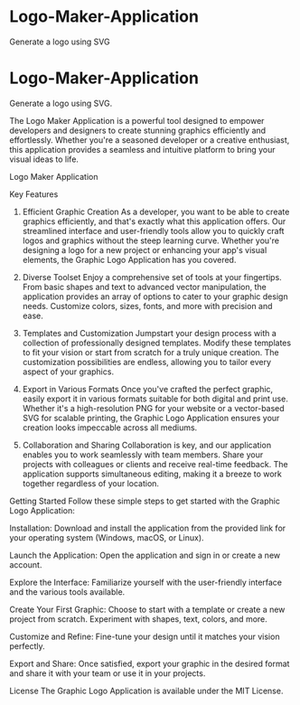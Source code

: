 # Logo-Maker-Application
Generate a logo using SVG

# Logo-Maker-Application
Generate a logo using SVG.

The Logo Maker Application is a powerful tool designed to empower developers and designers to create stunning graphics efficiently and effortlessly. Whether you're a seasoned developer or a creative enthusiast, this application provides a seamless and intuitive platform to bring your visual ideas to life.

Logo Maker Application

Key Features
1. Efficient Graphic Creation
As a developer, you want to be able to create graphics efficiently, and that's exactly what this application offers. Our streamlined interface and user-friendly tools allow you to quickly craft logos and graphics without the steep learning curve. Whether you're designing a logo for a new project or enhancing your app's visual elements, the Graphic Logo Application has you covered.

2. Diverse Toolset
Enjoy a comprehensive set of tools at your fingertips. From basic shapes and text to advanced vector manipulation, the application provides an array of options to cater to your graphic design needs. Customize colors, sizes, fonts, and more with precision and ease.

3. Templates and Customization
Jumpstart your design process with a collection of professionally designed templates. Modify these templates to fit your vision or start from scratch for a truly unique creation. The customization possibilities are endless, allowing you to tailor every aspect of your graphics.

4. Export in Various Formats
Once you've crafted the perfect graphic, easily export it in various formats suitable for both digital and print use. Whether it's a high-resolution PNG for your website or a vector-based SVG for scalable printing, the Graphic Logo Application ensures your creation looks impeccable across all mediums.

5. Collaboration and Sharing
Collaboration is key, and our application enables you to work seamlessly with team members. Share your projects with colleagues or clients and receive real-time feedback. The application supports simultaneous editing, making it a breeze to work together regardless of your location.

Getting Started
Follow these simple steps to get started with the Graphic Logo Application:

Installation: Download and install the application from the provided link for your operating system (Windows, macOS, or Linux).

Launch the Application: Open the application and sign in or create a new account.

Explore the Interface: Familiarize yourself with the user-friendly interface and the various tools available.

Create Your First Graphic: Choose to start with a template or create a new project from scratch. Experiment with shapes, text, colors, and more.

Customize and Refine: Fine-tune your design until it matches your vision perfectly.

Export and Share: Once satisfied, export your graphic in the desired format and share it with your team or use it in your projects.


License
The Graphic Logo Application is available under the MIT License.


